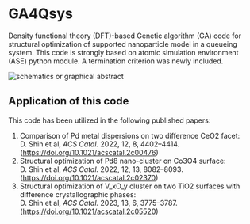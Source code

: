 # GA4Qsys
Density functional theory (DFT)-based Genetic algorithm (GA) code for structural optimization of supported nanoparticle model in a queueing system. This code is strongly based on atomic simulation environment (ASE) python module. A termination criterion was newly included.

![schematics or graphical abstract](imgs/pydrifts3d_scheme.png)  

## Application of this code
This code has been utilized in the following published papers:
1. Comparison of Pd metal dispersions on two difference CeO2 facet:  
   D. Shin et al, *ACS Catal.* 2022, 12, 8, 4402–4414. (https://doi.org/10.1021/acscatal.2c00476)
2. Structural optimization of Pd8 nano-cluster on Co3O4 surface:  
   D. Shin et al, *ACS Catal.* 2022, 12, 13, 8082–8093. (https://doi.org/10.1021/acscatal.2c02370)
5. Structural optimization of V_xO_y cluster on two TiO2 surfaces with difference crystallographic phases:  
   D. Shin et al, *ACS Catal.* 2023, 13, 6, 3775–3787. (https://doi.org/10.1021/acscatal.2c05520)
